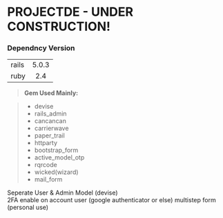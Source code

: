 PROJECTDE - UNDER CONSTRUCTION!
===============================
### Dependncy Version

|         |       |
| :------ | :---: |
| rails   | 5.0.3 |
| ruby    | 2.4   |

> **Gem Used Mainly:**

> - devise
> - rails_admin
> - cancancan
> - carrierwave
> - paper_trail
> - httparty
> - bootstrap_form
> - active_model_otp
> - rqrcode
> - wicked(wizard)
> - mail_form
	
Seperate User & Admin Model (devise)  
2FA enable on account user (google authenticator or else)
multistep form (personal use)
